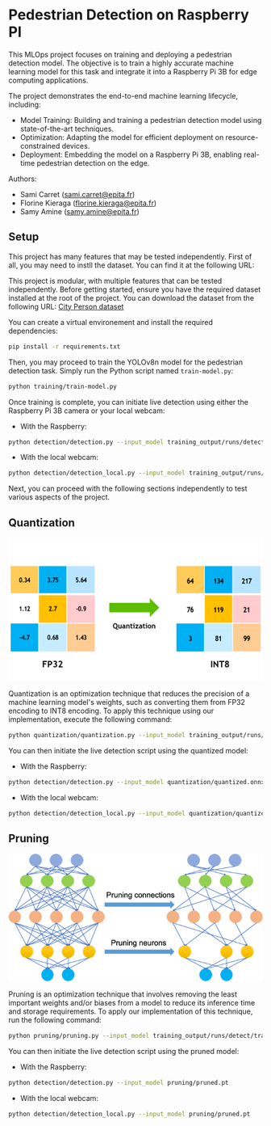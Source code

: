 # Pedestrian Detection on Raspberry PI

This MLOps project focuses on training and deploying a pedestrian detection model. The objective is to train a highly accurate machine learning model for this task and integrate it into a Raspberry Pi 3B for edge computing applications.

The project demonstrates the end-to-end machine learning lifecycle, including:

- Model Training: Building and training a pedestrian detection model using state-of-the-art techniques.
- Optimization: Adapting the model for efficient deployment on resource-constrained devices.
- Deployment: Embedding the model on a Raspberry Pi 3B, enabling real-time pedestrian detection on the edge.


Authors:
- Sami Carret (sami.carret@epita.fr)
- Florine Kieraga (florine.kieraga@epita.fr)
- Samy Amine (samy.amine@epita.fr)

## Setup

This project has many features that may be tested independently. First of all, you may need to instll the dataset. You can find it at the following URL:



This project is modular, with multiple features that can be tested independently. Before getting started, ensure you have the required dataset installed at the root of the project. You can download the dataset from the following URL:
[City Person dataset](https://www.kaggle.com/datasets/samyamine23/cityperson/data)


You can create a virtual environement and install the required dependencies:

```bash
pip install -r requirements.txt
```

Then, you may proceed to train the YOLOv8n model for the pedestrian detection task. Simply run the Python script named ```train-model.py```:

```bash
python training/train-model.py
```

Once training is complete, you can initiate live detection using either the Raspberry Pi 3B camera or your local webcam:

- With the Raspberry:

```bash
python detection/detection.py --input_model training_output/runs/detect/train/weights/best.pt
```

- With the local webcam:
```bash
python detection/detection_local.py --input_model training_output/runs/detect/train/weights/best.pt
```

Next, you can proceed with the following sections independently to test various aspects of the project.


## Quantization

![Quantization schema](images/readme/quantization.png)

Quantization is an optimization technique that reduces the precision of a machine learning model's weights, such as converting them from FP32 encoding to INT8 encoding. To apply this technique using our implementation, execute the following command:

```bash
python quantization/quantization.py --input_model training_output/runs/detect/train/weights/best.pt --quantized_path quantized.onnx
```

You can then initiate the live detection script using the quantized model:

- With the Raspberry:

```bash
python detection/detection.py --input_model quantization/quantized.onnx
```

- With the local webcam:
```bash
python detection/detection_local.py --input_model quantization/quantized.onnx
```

## Pruning

![Pruning schema](images/readme/pruning.png)

Pruning is an optimization technique that involves removing the least important weights and/or biases from a model to reduce its inference time and storage requirements. To apply our implementation of this technique, run the following command:

```bash
python pruning/pruning.py --input_model training_output/runs/detect/train/weights/best.pt --output_path pruned.pt
```

You can then initiate the live detection script using the pruned model:

- With the Raspberry:

```bash
python detection/detection.py --input_model pruning/pruned.pt
```

- With the local webcam:
```bash
python detection/detection_local.py --input_model pruning/pruned.pt
```
